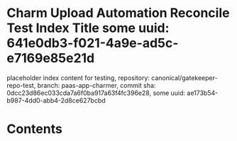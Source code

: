 # Charm Upload Automation Reconcile Test Index Title some uuid: 641e0db3-f021-4a9e-ad5c-e7169e85e21d
 placeholder index content for testing,  repository: canonical/gatekeeper-repo-test,  branch: paas-app-charmer,  commit sha: 0dcc23d86ec033cda7a6f0ba917a63f4fc396e28,  some uuid: ae173b54-b987-4dd0-abb4-2d8ce627bcbd

# Contents